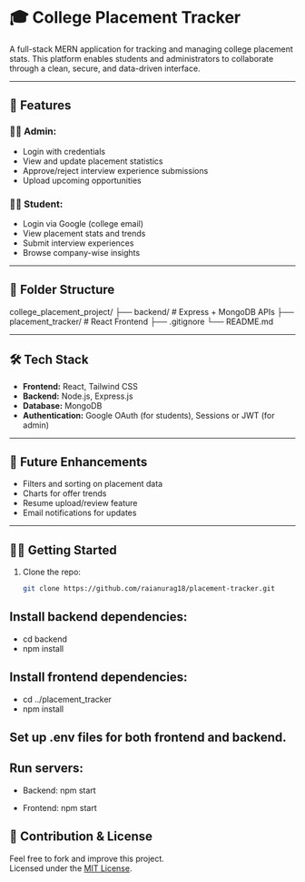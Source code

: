 # 🎓 College Placement Tracker

A full-stack MERN application for tracking and managing college placement stats. This platform enables students and administrators to collaborate through a clean, secure, and data-driven interface.

---

## 🚀 Features

### 🧑‍💼 Admin:
- Login with credentials
- View and update placement statistics
- Approve/reject interview experience submissions
- Upload upcoming opportunities

### 👨‍🎓 Student:
- Login via Google (college email)
- View placement stats and trends
- Submit interview experiences
- Browse company-wise insights

---

## 📁 Folder Structure

college_placement_project/
├── backend/ # Express + MongoDB APIs
├── placement_tracker/ # React Frontend
├── .gitignore
└── README.md


---

## 🛠️ Tech Stack

- **Frontend:** React, Tailwind CSS
- **Backend:** Node.js, Express.js
- **Database:** MongoDB
- **Authentication:** Google OAuth (for students), Sessions or JWT (for admin)

---

## 🧪 Future Enhancements

- Filters and sorting on placement data
- Charts for offer trends
- Resume upload/review feature
- Email notifications for updates

---


## 🧑‍💻 Getting Started

1. Clone the repo:
   ```bash
   git clone https://github.com/raianurag18/placement-tracker.git

## Install backend dependencies:

- cd backend
- npm install

## Install frontend dependencies:

- cd ../placement_tracker
- npm install

## Set up .env files for both frontend and backend.

## Run servers:

- Backend: npm start

- Frontend: npm start

## 🙌 Contribution & License

Feel free to fork and improve this project.  
Licensed under the [MIT License](https://opensource.org/licenses/MIT).


